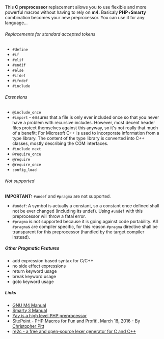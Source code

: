 
This **C preprocessor** replacement allows you to use flexible and more powerful macros without having to rely on **m4**.
Basicaly **PHP**+**Smarty** combination becomes your new preprocessor. You can use it for any language...

###### Replacements for standard accepted tokens

* `#define`
* `#if`
* `#elif`
* `#endif`
* `#else`
* `#ifdef`
* `#ifndef`
* `#include`

###### Extensions

* `@include_once`
* `#import` - ensures that a file is only ever included once so that you never have a problem with recursive includes. However, most decent header files protect themselves against this anyway, so it's not really that much of a benefit; For Microsoft C++ is used to incorporate information from a type library. The content of the type library is converted into C++ classes, mostly describing the COM interfaces.
* `#include_next`
* `@require_once`
* `@require`
* `@require_once`
* `config_load`

###### Not supported
 
**IMPORTANT:** `#undef` and `#pragma` are not supported. 
* `#undef`: A symbol is actually a constant, so a constant once defined shall not be ever changed (including its undef). Using `#undef` with this preprocessor will throw a fatal error.
* `#pragma` is not supported because it is going against code portability. All `#pragma`s are compiler specific, for this reason `#pragma` directive shall be transparent for this preprocessor (handled by the target compiler instead).

##### Other Pragmatic Features
 * add expression based syntax for C/C++
 * no side effect expressions
 * return keyword usage
 * break keyword usage
 * goto keyword usage

##### Links

* [GNU M4 Manual](https://www.gnu.org/software/m4/manual/m4.html)
* [Smarty 3 Manual](http://www.smarty.net/docs/en/)
* [Yay is a high level PHP preprocessor](https://github.com/marcioAlmada/yay)
* [SitePoint - PHP Macros for Fun and Profit!, March 18, 2016 - By Christopher Pitt](http://www.sitepoint.com/php-macros-for-fun-and-profit/)
* [re2c - a free and open-source lexer generator for C and C++](http://re2c.org/)
